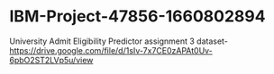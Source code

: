 # IBM-Project-47856-1660802894
University Admit Eligibility Predictor
assignment 3 dataset-https://drive.google.com/file/d/1sIv-7x7CE0zAPAt0Uv-6pbO2ST2LVp5u/view

